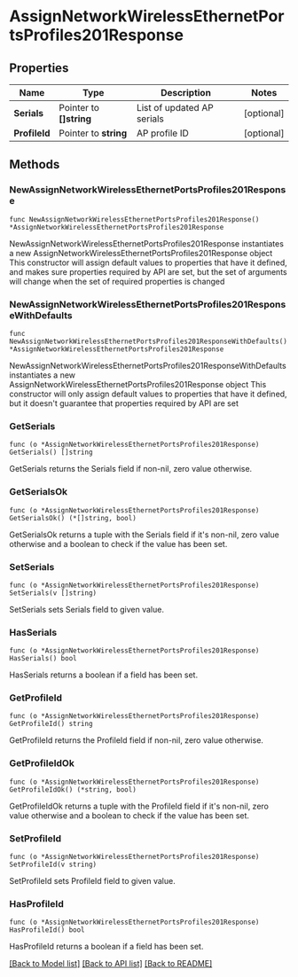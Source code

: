 # AssignNetworkWirelessEthernetPortsProfiles201Response

## Properties

Name | Type | Description | Notes
------------ | ------------- | ------------- | -------------
**Serials** | Pointer to **[]string** | List of updated AP serials | [optional] 
**ProfileId** | Pointer to **string** | AP profile ID | [optional] 

## Methods

### NewAssignNetworkWirelessEthernetPortsProfiles201Response

`func NewAssignNetworkWirelessEthernetPortsProfiles201Response() *AssignNetworkWirelessEthernetPortsProfiles201Response`

NewAssignNetworkWirelessEthernetPortsProfiles201Response instantiates a new AssignNetworkWirelessEthernetPortsProfiles201Response object
This constructor will assign default values to properties that have it defined,
and makes sure properties required by API are set, but the set of arguments
will change when the set of required properties is changed

### NewAssignNetworkWirelessEthernetPortsProfiles201ResponseWithDefaults

`func NewAssignNetworkWirelessEthernetPortsProfiles201ResponseWithDefaults() *AssignNetworkWirelessEthernetPortsProfiles201Response`

NewAssignNetworkWirelessEthernetPortsProfiles201ResponseWithDefaults instantiates a new AssignNetworkWirelessEthernetPortsProfiles201Response object
This constructor will only assign default values to properties that have it defined,
but it doesn't guarantee that properties required by API are set

### GetSerials

`func (o *AssignNetworkWirelessEthernetPortsProfiles201Response) GetSerials() []string`

GetSerials returns the Serials field if non-nil, zero value otherwise.

### GetSerialsOk

`func (o *AssignNetworkWirelessEthernetPortsProfiles201Response) GetSerialsOk() (*[]string, bool)`

GetSerialsOk returns a tuple with the Serials field if it's non-nil, zero value otherwise
and a boolean to check if the value has been set.

### SetSerials

`func (o *AssignNetworkWirelessEthernetPortsProfiles201Response) SetSerials(v []string)`

SetSerials sets Serials field to given value.

### HasSerials

`func (o *AssignNetworkWirelessEthernetPortsProfiles201Response) HasSerials() bool`

HasSerials returns a boolean if a field has been set.

### GetProfileId

`func (o *AssignNetworkWirelessEthernetPortsProfiles201Response) GetProfileId() string`

GetProfileId returns the ProfileId field if non-nil, zero value otherwise.

### GetProfileIdOk

`func (o *AssignNetworkWirelessEthernetPortsProfiles201Response) GetProfileIdOk() (*string, bool)`

GetProfileIdOk returns a tuple with the ProfileId field if it's non-nil, zero value otherwise
and a boolean to check if the value has been set.

### SetProfileId

`func (o *AssignNetworkWirelessEthernetPortsProfiles201Response) SetProfileId(v string)`

SetProfileId sets ProfileId field to given value.

### HasProfileId

`func (o *AssignNetworkWirelessEthernetPortsProfiles201Response) HasProfileId() bool`

HasProfileId returns a boolean if a field has been set.


[[Back to Model list]](../README.md#documentation-for-models) [[Back to API list]](../README.md#documentation-for-api-endpoints) [[Back to README]](../README.md)


